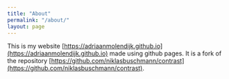 ```yaml
---
title: "About"
permalink: "/about/"
layout: page
---
```


This is my website [https://adriaanmolendijk.github.io](https://adriaanmolendijk.github.io) made using github pages. It is a fork of the repository [https://github.com/niklasbuschmann/contrast](https://github.com/niklasbuschmann/contrast).

